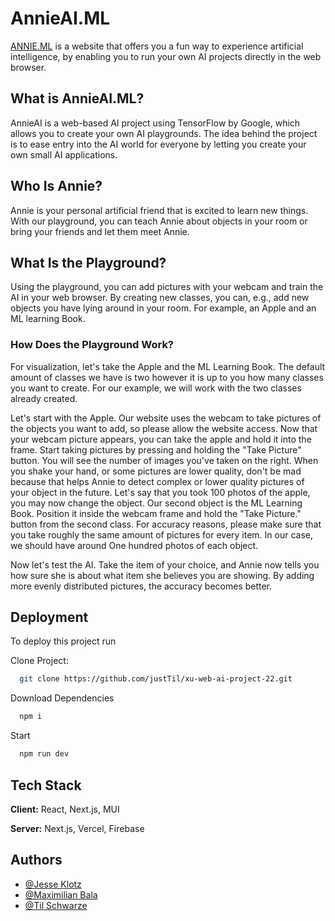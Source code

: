 
# AnnieAI.ML

[ANNIE.ML](https://www.annieai.ml/) is a website that offers you a fun way to experience artificial intelligence,
by enabling you to run your own AI projects directly in the web browser.

## What is AnnieAI.ML?
AnnieAI is a web-based AI project using TensorFlow by Google, which allows you to create 
your own AI playgrounds. The idea behind the project is to ease entry into the  AI world for everyone by letting you create your own small AI 
applications.
## Who Is Annie?
Annie is your personal artificial friend that is excited to learn new things. 
With our playground, you can teach Annie about objects in your room or bring your friends and let them meet Annie.


## What Is the Playground?
Using the playground, you can add pictures with your webcam and train the AI in your 
web browser. By creating new classes, you can, e.g., add new objects you have lying
around in your room. For example, an Apple and an ML learning Book.

### How Does the Playground Work?
For visualization, let's take the Apple and the ML Learning Book.
The default amount of classes we have is two 
however it is up to you how many classes
you want to create. For our example, we will work with the two classes already 
created. 

Let's start with the Apple. Our website uses the webcam to take pictures of the
objects you want to add, so please allow the website access. Now that your webcam
picture appears, you can take the apple and hold it into the frame. Start taking
pictures by pressing and holding the "Take Picture" button. You will see the number
of images you've taken on the right. When you shake your hand, or some pictures 
are lower quality, don't be mad because that helps Annie to detect
complex or lower quality pictures of your object in the future. Let's say that you took 100 
photos of the apple, you may now change the object. Our second object is the ML
Learning Book. Position it inside the webcam frame and hold the "Take Picture." button from the second class. For accuracy reasons, please make sure that you take
roughly the same amount of pictures for every item. In our case, we should have around
One hundred photos of each object. 

Now let's test the AI. Take the item of your choice, and Annie now tells you how sure 
she is about what item she believes you are showing. By adding more evenly distributed pictures, 
the accuracy becomes better.
## Deployment

To deploy this project run

Clone Project:
```bash
  git clone https://github.com/justTil/xu-web-ai-project-22.git
```

Download Dependencies
```bash
  npm i
```

Start
```bash
  npm run dev
```
## Tech Stack

**Client:** React, Next.js, MUI

**Server:** Next.js, Vercel, Firebase


## Authors

- [@Jesse Klotz](https://github.com/KlotzJesse)
- [@Maximilian Bala](https://github.com/Himyu)
- [@Til Schwarze](https://github.com/justTil)


